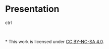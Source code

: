 # Presentation

ctrl

<br/>

\* This work is licensed under [CC BY-NC-SA 4.0](https://creativecommons.org/licenses/by-nc-sa/4.0/).

<!--
[![Written By Human Not By AI](images/Written-By-Human-Not-By-AI-Badge-black.png)](https://notbyai.fyi/)
-->
